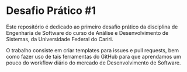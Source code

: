 
# Desafio Prático #1

Este repositório é dedicado ao primeiro desafio prático da disciplina de Engenharia de Software do curso de Análise e Desenvolvimento de Sistemas, da Universidade Federal do Cariri.

O trabalho consiste em criar templates para issues e pull requests, bem como fazer uso de tais ferramentas do GitHub para que aprendamos um pouco do workflow diário do mercado de Desenvolvimento de Software.

